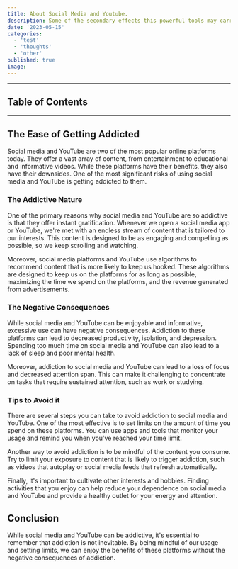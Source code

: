 ```yaml
---
title: About Social Media and Youtube.
description: Some of the secondary effects this powerful tools may carry on the side.
date: '2023-05-15'
categories:
  - 'test'
  - 'thoughts'
  - 'other'
published: true
image: 
---
```


---

## Table of Contents

---

## The Ease of Getting Addicted 

Social media and YouTube are two of the most popular online platforms today. They offer a vast array of content, from entertainment to educational and informative videos. While these platforms have their benefits, they also have their downsides. One of the most significant risks of using social media and YouTube is getting addicted to them.

### The Addictive Nature

One of the primary reasons why social media and YouTube are so addictive is that they offer instant gratification. Whenever we open a social media app or YouTube, we're met with an endless stream of content that is tailored to our interests. This content is designed to be as engaging and compelling as possible, so we keep scrolling and watching.

Moreover, social media platforms and YouTube use algorithms to recommend content that is more likely to keep us hooked. These algorithms are designed to keep us on the platforms for as long as possible, maximizing the time we spend on the platforms, and the revenue generated from advertisements.

### The Negative Consequences

While social media and YouTube can be enjoyable and informative, excessive use can have negative consequences. Addiction to these platforms can lead to decreased productivity, isolation, and depression. Spending too much time on social media and YouTube can also lead to a lack of sleep and poor mental health.

Moreover, addiction to social media and YouTube can lead to a loss of focus and decreased attention span. This can make it challenging to concentrate on tasks that require sustained attention, such as work or studying.

### Tips to Avoid it

There are several steps you can take to avoid addiction to social media and YouTube. One of the most effective is to set limits on the amount of time you spend on these platforms. You can use apps and tools that monitor your usage and remind you when you've reached your time limit.

Another way to avoid addiction is to be mindful of the content you consume. Try to limit your exposure to content that is likely to trigger addiction, such as videos that autoplay or social media feeds that refresh automatically.

Finally, it's important to cultivate other interests and hobbies. Finding activities that you enjoy can help reduce your dependence on social media and YouTube and provide a healthy outlet for your energy and attention.

## Conclusion

While social media and YouTube can be addictive, it's essential to remember that addiction is not inevitable. By being mindful of our usage and setting limits, we can enjoy the benefits of these platforms without the negative consequences of addiction.
